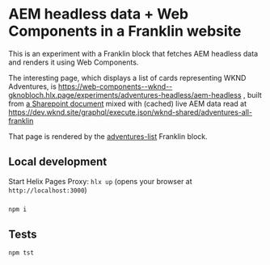 # AEM headless data + Web Components in a Franklin website

This is an experiment with a Franklin block that fetches AEM headless data and
renders it using Web Components.

The interesting page, which displays
a list of cards representing WKND Adventures, is
https://web-components--wknd--gknobloch.hlx.page/experiments/adventures-headless/aem-headless
, built from
[a Sharepoint document](https://adobe.sharepoint.com/:w:/r/sites/HelixProjects/_layouts/15/Doc.aspx?sourcedoc=%7BC7912D95-6A03-423A-A04E-B8A0E1EBA4F3%7D&file=aem-headless.docx&action=default&mobileredirect=true)
mixed with (cached) live AEM data read at
https://dev.wknd.site/graphql/execute.json/wknd-shared/adventures-all-franklin

That page is rendered by the [adventures-list](./blocks/adventures-list/) Franklin block.

## Local development

Start Helix Pages Proxy: `hlx up` (opens your browser at `http://localhost:3000`)

### 
```sh
npm i
```

## Tests

```sh
npm tst
```


